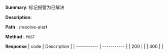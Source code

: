 **Summary**: 标记报警为已解决

**Description**:

**Path** : /resolve-alert

**Method** : `POST`

**Response**
| code      | Description |
| ----------- | ----------- |
|  200   |       |
|  400   |       |

